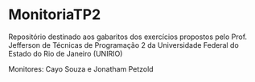 # MonitoriaTP2

Repositório destinado aos gabaritos dos exercícios propostos pelo Prof. Jefferson de Técnicas de Programação 2 da Universidade Federal do Estado do Rio de Janeiro (UNIRIO)

Monitores: Cayo Souza e Jonatham Petzold
